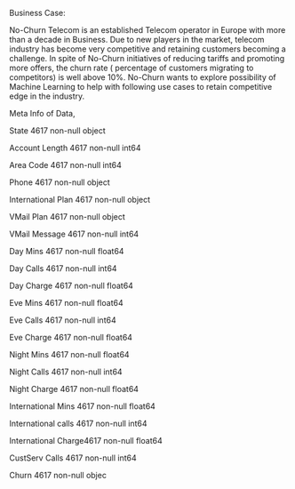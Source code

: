 Business Case: 
 
No-Churn Telecom is an established Telecom operator in Europe 
with more than a decade in Business. Due to new players in the 
market, telecom industry has become very competitive and 
retaining customers becoming a challenge. 
In spite of No-Churn initiatives of reducing tariffs and promoting 
more offers, the churn rate ( percentage of customers migrating to 
competitors) is well above 10%.
No-Churn wants to explore possibility of Machine Learning to help 
with following use cases to retain competitive edge in the industry.


Meta Info of Data,


State               4617 non-null object

Account Length      4617 non-null int64

Area Code           4617 non-null int64

Phone               4617 non-null object

International Plan  4617 non-null object

VMail Plan          4617 non-null object

VMail Message       4617 non-null int64

Day Mins            4617 non-null float64

Day Calls           4617 non-null int64

Day Charge          4617 non-null float64

Eve Mins            4617 non-null float64

Eve Calls           4617 non-null int64

Eve Charge          4617 non-null float64

Night Mins          4617 non-null float64

Night Calls         4617 non-null int64

Night Charge        4617 non-null float64

International Mins  4617 non-null float64

International calls 4617 non-null int64

International Charge4617 non-null float64

CustServ Calls      4617 non-null int64

Churn 
4617 non-null objec
